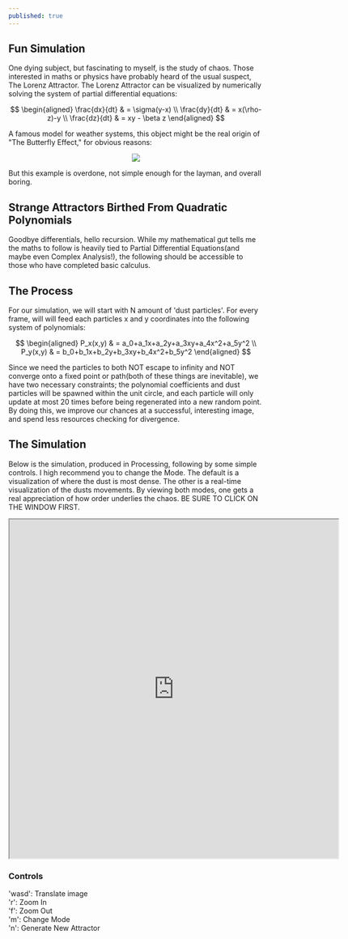 ```yaml
---
published: true
---
```

## Fun Simulation

One dying subject, but fascinating to myself, is the study of chaos. Those interested in maths or physics have probably heard of the usual suspect, The Lorenz Attractor. The Lorenz Attractor can be visualized by numerically solving the system of partial differential equations:
<p align="center">
$$
\begin{aligned}
\frac{dx}{dt} & = \sigma(y-x) \\
\frac{dy}{dt} & = x(\rho-z)-y \\  
\frac{dz}{dt} & = xy - \beta z  
\end{aligned}
$$    
</p>

A famous model for weather systems, this object might be the real origin of "The Butterfly Effect," for obvious reasons:

<p align="center">
  <img src="https://upload.wikimedia.org/wikipedia/commons/1/13/A_Trajectory_Through_Phase_Space_in_a_Lorenz_Attractor.gif">
</p>  

But this example is overdone, not simple enough for the layman, and overall boring.  

## Strange Attractors Birthed From Quadratic Polynomials
Goodbye differentials, hello recursion. While my mathematical gut tells me the maths to follow is heavily tied to Partial Differential Equations(and maybe even Complex Analysis!), the following should be accessible to those who have completed basic calculus. 

## The Process
For our simulation, we will start with N amount of 'dust particles'. For every frame, will will feed each particles x and y coordinates into the following system of polynomials:

<p align="center">
$$
\begin{aligned}
P_x(x,y) & = a_0+a_1x+a_2y+a_3xy+a_4x^2+a_5y^2 \\ 
P_y(x,y) & = b_0+b_1x+b_2y+b_3xy+b_4x^2+b_5y^2
\end{aligned}
$$ 
</p>  

Since we need the particles to both NOT escape to infinity and NOT converge onto a fixed point or path(both of these things are inevitable), we have two necessary constraints; the polynomial coefficients and dust particles will be spawned within the unit circle, and each particle will only update at most 20 times before being regenerated into a new random point. By doing this, we improve our chances at a successful, interesting image, and spend less resources checking for divergence. 

## The Simulation  
Below is the simulation, produced in Processing, following by some simple controls. I high recommend you to change the Mode. The default is a visualization of where the dust is most dense. The other is a real-time visualization of the dusts movements. By viewing both modes, one gets a real appreciation of how order underlies the chaos. BE SURE TO CLICK ON THE WINDOW FIRST. 
<p align="center">
<iframe src="https://www.openprocessing.org/sketch/646277/embed/" width="650" height="670"></iframe>
</p>

### Controls
'wasd': Translate image  
'r': Zoom In  
'f': Zoom Out  
'm': Change Mode  
'n': Generate New Attractor  